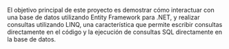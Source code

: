 El objetivo principal de este proyecto es demostrar cómo interactuar con una base de datos utilizando Entity Framework para .NET, y realizar consultas utilizando LINQ,
una característica que permite escribir consultas directamente en el código y la ejecución de consultas SQL directamente en la base de datos.
